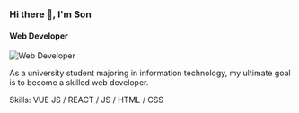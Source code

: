 ### Hi there 👋, I'm Son
#### Web Developer
![Web Developer](https://arturssmirnovs.github.io/github-profile-readme-generator/images/banner.png)

As a university student majoring in information technology, my ultimate goal is to become a skilled web developer.

Skills: VUE JS / REACT / JS / HTML / CSS





